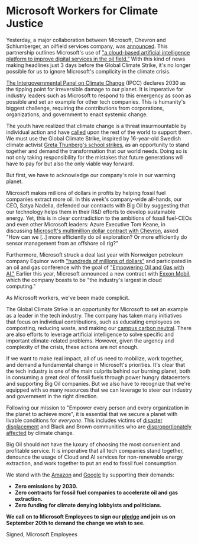 # Microsoft Workers for Climate Justice

Yesterday, a major collaboration between Microsoft, Chevron and Schlumberger, an oilfield services company, was [announced](https://news.microsoft.com/2019/09/17/schlumberger-chevron-and-microsoft-announce-collaboration-to-accelerate-digital-transformation/). This partnership outlines Microsoft's use of ["a cloud-based artificial intelligence platform to improve digital services in the oil field.”](https://www.chron.com/business/energy/article/Schlumberger-Chevron-and-Microsoft-launch-14445539.php) With this kind of news making headlines just 3 days before the Global Climate Strike, it's no longer possible for us to ignore Microsoft's complicity in the climate crisis. 

[The Intergovernmental Panel on Climate Change](https://report.ipcc.ch/sr15/pdf/sr15_spm_final.pdf) (IPCC) declares 2030 as the tipping point for irreversible damage to our planet. It is imperative for industry leaders such as Microsoft to respond to this emergency as soon as possible and set an example for other tech companies. This is humanity's biggest challenge, requiring the contributions from corporations, organizations, and government to enact systemic change.

The youth have realized that climate change is a threat insurmountable by individual action and have [called](https://www.theguardian.com/commentisfree/2019/may/23/greta-thunberg-young-people-climate-strikes-20-september) upon the rest of the world to support them. We must use the Global Climate Strike, inspired by 16-year-old Swedish climate activist [Greta Thunberg's school strikes](https://www.fridaysforfuture.org/), as an opportunity to stand together and demand the transformation that our world needs. Doing so is not only taking responsibility for the mistakes that future generations will have to pay for but also the only viable way forward.

But first, we have to acknowledge our company's role in our warming planet. 

Microsoft makes millions of dollars in profits by helping fossil fuel companies extract more oil. In this week's company-wide all-hands, our CEO, Satya Nadella, defended our contracts with Big Oil by suggesting that our technology helps them in their R&D efforts to develop sustainable energy. Yet, this is in clear contradiction to the ambitions of fossil fuel-CEOs and even other Microsoft leaders: Azure Executive Tom Keane, in discussing [Microsoft's multimillion dollar contract with Chevron](https://news.microsoft.com/transform/chevron-fuels-digital-transformation-with-new-microsoft-partnership/), asked "How can we [..] more efficiently do oil exploration? Or more efficiently do sensor management from an offshore oil rig?" 

Furthermore, Microsoft struck a deal last year with Norweigen petroleum company Equinor worth ["hundreds of millions of dollars"](https://www.marketscreener.com/EQUINOR-1413290/news/Equinor-and-Microsoft-in-Cloud-Services-Partnership-Deal-26794775/) and participated in an oil and gas conference with the goal of ["Empowering Oil and Gas with AI."](https://news.microsoft.com/en-xm/2018/11/12/microsoft-demonstrates-the-power-of-ai-and-cloud-to-oil-and-gas-players-at-adipec-2018/ ) Earlier this year, Microsoft announced a new contract with [Exxon Mobil](https://www.reuters.com/article/us-exxon-mobil-microsoft-cloud/exxon-microsoft-strike-cloud-computing-agreement-for-u-s-shale-idUSKCN1QB1N8
), which the company boasts to be "the industry's largest in cloud computing." 

As Microsoft workers, we've been made complicit.

The Global Climate Strike is an opportunity for Microsoft to set an example as a leader in the tech industry. The company has taken many initiatives that focus on individual contributions, such as educating employees on composting, reducing waste, and making our [campus carbon neutral](https://blogs.microsoft.com/on-the-issues/2017/07/14/creating-carbon-free-headquarters-puget-sound-region/ ). There are also efforts to leverage artificial intelligence to solve specific and important climate-related problems. However, given the urgency and complexity of the crisis, these actions are not enough.

If we want to make real impact, all of us need to mobilize, work together, and demand a fundamental change in Microsoft's priorities. It's clear that the tech industry is one of the main culprits behind our burning planet, both in consuming a great deal of fossil fuels through power hungry datacenters and supporting Big Oil companies. But we also have to recognize that we're equipped with so many resources that we can leverage to steer our industry and government in the right direction. 

Following our mission to "Empower every person and every organization in the planet to achieve more", it is essential that we secure a planet with livable conditions for *everyone*. This includes victims of [disaster displacement](https://weather.com/forecast-change/news/2019-06-04-how-the-middle-east-drought-and-flood-cycle-will-probably-lead-to ) and Black and Brown communities who are [disproportionately affected](https://www.ebony.com/news/environmental-justice-begins-with-understanding-how-climate-change-impacts-african-american-communities/) by climate change.

Big Oil should not have the luxury of choosing the most convenient and profitable service. It is imperative that all tech companies stand together, denounce the usage of Cloud and AI services for non-renewable energy extraction, and work together to put an end to fossil fuel consumption.

We stand with the [Amazon](https://medium.com/@amazonemployeesclimatejustice/amazon-employees-are-joining-the-global-climate-walkout-9-20-9bfa4cbb1ce3
) and [Google](https://medium.com/@googworkersac/google-workers-are-striking-for-climate-sept-20-7eba2100b621) by supporting their demands: 
- __Zero emissions by 2030.__ 
- __Zero contracts for fossil fuel companies to accelerate oil and gas extraction.__ 
- __Zero funding for climate denying lobbyists and politicians.__

__We call on to Microsoft Employees to sign our [pledge](https://aka.ms/climateactionpledge) and join us on September 20th to demand the change we wish to see.__ 

Signed, Microsoft Employees
